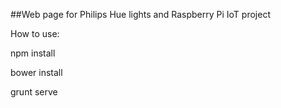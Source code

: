 ##Web page for Philips Hue lights and Raspberry Pi IoT project

How to use:

npm install

bower install

grunt serve
